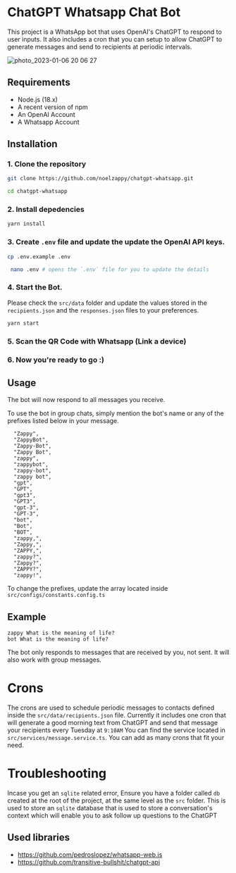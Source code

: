 # ChatGPT Whatsapp Chat Bot

This project is a WhatsApp bot that uses OpenAI's ChatGPT to respond to user inputs.
It also includes a cron that you can setup to allow ChatGPT to generate messages and send to recipients at periodic intervals.

![photo_2023-01-06 20 06 27](https://user-images.githubusercontent.com/38583057/211094028-9c512d9c-56df-4195-b21b-f588a33a7d79.jpeg)

## Requirements

- Node.js (18.x)
- A recent version of npm
- An OpenAI Account
- A Whatsapp Account

## Installation

### 1. Clone the repository

```bash
git clone https://github.com/noelzappy/chatgpt-whatsapp.git
```

```bash
cd chatgpt-whatsapp
```

### 2. Install depedencies

```bash
yarn install
```

### 3. Create `.env` file and update the update the OpenAI API keys.

```bash
cp .env.example .env
```

```bash
 nano .env # opens the `.env` file for you to update the details
```

### 4. Start the Bot.

Please check the `src/data` folder and update the values stored in the `recipients.json`
and the `responses.json` files to your preferences.

```bash
yarn start
```

### 5. Scan the QR Code with Whatsapp (Link a device)

### 6. Now you're ready to go :)

## Usage

The bot will now respond to all messages you receive.

To use the bot in group chats, simply mention the bot's name or any of the prefixes listed below in your message.

```
  "Zappy",
  "ZappyBot",
  "Zappy-Bot",
  "Zappy Bot",
  "zappy",
  "zappybot",
  "zappy-bot",
  "zappy bot",
  "gpt",
  "GPT",
  "gpt3",
  "GPT3",
  "gpt-3",
  "GPT-3",
  "bot",
  "Bot",
  "BOT",
  "zappy,",
  "Zappy,",
  "ZAPPY,",
  "zappy?",
  "Zappy?",
  "ZAPPY?",
  "zappy!",
```

To change the prefixes, update the array located inside `src/configs/constants.config.ts`

## Example

`zappy What is the meaning of life?`
<br/>
`bot What is the meaning of life?`

The bot only responds to messages that are received by you, not sent. It will also work with group messages.

# Crons

The crons are used to schedule periodic messages to contacts defined inside the `src/data/recipients.json` file.
Currently it includes one cron that will generate a good morning text from ChatGPT and send that message your recipients every Tuesday at `9:10AM`
You can find the service located in `src/services/message.service.ts`. You can add as many crons that fit your need.

# Troubleshooting

Incase you get an `sqlite` related error, Ensure you have a folder called `db` created at the root of the project,
at the same level as the `src` folder. This is used to store an `sqlite` database that is used to store a conversation's context
which will enable you to ask follow up questions to the ChatGPT

## Used libraries

- https://github.com/pedroslopez/whatsapp-web.js
- https://github.com/transitive-bullshit/chatgpt-api
